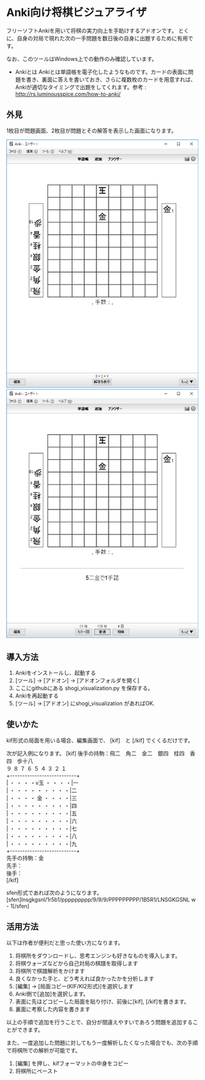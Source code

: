# Anki向け将棋ビジュアライザ

フリーソフトAnkiを用いて将棋の実力向上を手助けするアドオンです。
とくに、自身の対局で現れた次の一手問題を数日後の自身に出題するために有用です。

なお、このツールはWindows上での動作のみ確認しています。


* Ankiとは
Ankiとは単語帳を電子化したようなものです。カードの表面に問題を書き、裏面に答えを書いておき、さらに複数枚のカードを用意すれば、Ankiが適切なタイミングで出題をしてくれます。参考 :  http://rs.luminousspice.com/how-to-anki/


## 外見
1枚目が問題画面、2枚目が問題とその解答を表示した画面になります。

![Alt text](./images/anki1.png "問題画面")
![Alt text](./images/anki2.png "問題＋解答画面")


## 導入方法
1. Ankiをインストールし、起動する
2. [ツール] → [アドオン] → [アドオンフォルダを開く]
3. ここにgithubにある shogi_visualization.py を保存する。
4. Ankiを再起動する
5. [ツール] → [アドオン] にshogi_visualization があればOK.

## 使いかた
kif形式の局面を用いる場合、編集画面で、
[kif]　と [/kif]
でくくるだけです。

次が記入例になります。
[kif]
後手の持駒：飛二　角二　金二　銀四　桂四　香四　歩十八  
  ９ ８ ７ ６ ５ ４ ３ ２ １  
+---------------------------+  
| ・ ・ ・ ・v玉 ・ ・ ・ ・|一  
| ・ ・ ・ ・ ・ ・ ・ ・ ・|二  
| ・ ・ ・ ・ 金 ・ ・ ・ ・|三  
| ・ ・ ・ ・ ・ ・ ・ ・ ・|四  
| ・ ・ ・ ・ ・ ・ ・ ・ ・|五  
| ・ ・ ・ ・ ・ ・ ・ ・ ・|六  
| ・ ・ ・ ・ ・ ・ ・ ・ ・|七  
| ・ ・ ・ ・ ・ ・ ・ ・ ・|八  
| ・ ・ ・ ・ ・ ・ ・ ・ ・|九  
+---------------------------+  
先手の持駒：金  
先手：  
後手：  
[/kif]  


sfen形式であれば次のようになります。
[sfen]lnsgkgsnl/1r5b1/ppppppppp/9/9/9/PPPPPPPPP/1B5R1/LNSGKGSNL w - 1[/sfen]



## 活用方法
以下は作者が便利だと思った使い方になります。

1. 将棋所をダウンロードし、思考エンジンも好きなものを導入します。
2. 将棋ウォーズなどから自己対局の棋譜を取得します
3. 将棋所で棋譜解析をかけます
4. 良くなかった手と、どう考えれば良かったかを分析します
5. [編集] -> [局面コピー(KIF/KI2形式)]を選択します
6. Anki側で[追加]を選択します。
7. 表面に先ほどコピーした局面を貼り付け、前後に[kif], [/kif]を書きます。
8. 裏面に考察した内容を書きます

以上の手順で追加を行うことで、自分が間違えやすいであろう問題を追加することができます。

また、一度追加した問題に対してもう一度解析したくなった場合でも、次の手順で将棋所での解析が可能です。
1. [編集] を押し、kifフォーマットの中身をコピー
2. 将棋所にペースト

